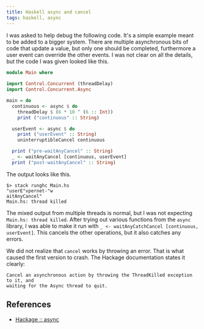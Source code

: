 ```yaml
---
title: Haskell async and cancel
tags: haskell, async
---
```


I was asked to help debug the following code. It's a simple example meant to be
added to a bigger system. There are multiple asynchronous bits of code that 
update a value, but only one should be completed, furthermore a user event can 
override the other events. I was not clear on all the details, but the code I 
was given looked like this.


```haskell
module Main where
  
import Control.Concurrent (threadDelay)
import Control.Concurrent.Async

main = do
  continuous <- async $ do
    threadDelay $ (6 * 10 ^ (6 :: Int))
    print ("continuous" :: String)

  userEvent <- async $ do
    print ("userEvent" :: String)
    uninterruptibleCancel continuous

  print ("pre-waitAnyCancel" :: String)
  _ <- waitAnyCancel [continuous, userEvent]
  print ("post-waitAnyCancel" :: String)
```

The output looks like this.

```
$> stack runghc Main.hs
"userE"vpernet-"w
aitAnyCancel"
Main.hs: thread killed
```

The mixed output from multiple threads is normal, but I was not expecting 
`Main.hs: thread killed`. After trying out various functions from the `async` 
library, I was able to make it run with 
`_ <- waitAnyCatchCancel [continuous, userEvent]`. This cancels the other 
operations, but it also catches any errors. 

We did not realize that `cancel` works by throwing an error. That is what caused
the first version to crash. The Hackage  documentation states it clearly:

```
Cancel an asynchronous action by throwing the ThreadKilled exception to it, and 
waiting for the Async thread to quit.
```

## References

- [Hackage :: async](https://hackage.haskell.org/package/async-2.1.1.1/docs/Control-Concurrent-Async.html)
